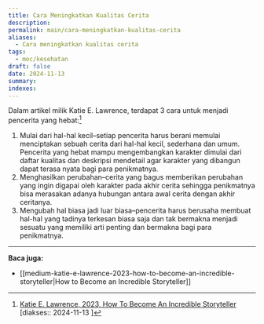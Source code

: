 ```yaml
---
title: Cara Meningkatkan Kualitas Cerita
description: 
permalink: main/cara-meningkatkan-kualitas-cerita
aliases:
  - Cara meningkatkan kualitas cerita
tags:
  - moc/kesehatan
draft: false
date: 2024-11-13
summary: 
indexes:
---
```


Dalam artikel milik Katie E. Lawrence, terdapat 3 cara untuk menjadi pencerita yang hebat:[^1]
1. Mulai dari hal-hal kecil–setiap pencerita harus berani memulai menciptakan sebuah cerita dari hal-hal kecil, sederhana dan umum. Pencerita yang hebat mampu mengembangkan karakter dimulai dari daftar kualitas dan deskripsi mendetail agar karakter yang dibangun dapat terasa nyata bagi para penikmatnya.
2. Menghasilkan perubahan–cerita yang bagus memberikan perubahan yang ingin digapai oleh karakter pada akhir cerita sehingga penikmatnya bisa merasakan adanya hubungan antara awal cerita dengan akhir ceritanya.
3. Mengubah hal biasa jadi luar biasa–pencerita harus berusaha membuat hal-hal yang tadinya terkesan biasa saja dan tak bermakna menjadi sesuatu yang memiliki arti penting dan bermakna bagi para penikmatnya.



---
**Baca juga:**
- [[medium-katie-e-lawrence-2023-how-to-become-an-incredible-storyteller|How to Become an Incredible Storyteller]]



[^1]: [Katie E. Lawrence, 2023, How To Become An Incredible Storyteller](https://medium.com/story-nerds/how-to-become-an-incredible-storyteller-6ffc2388483d)  [diakses:: 2024-11-13 ]